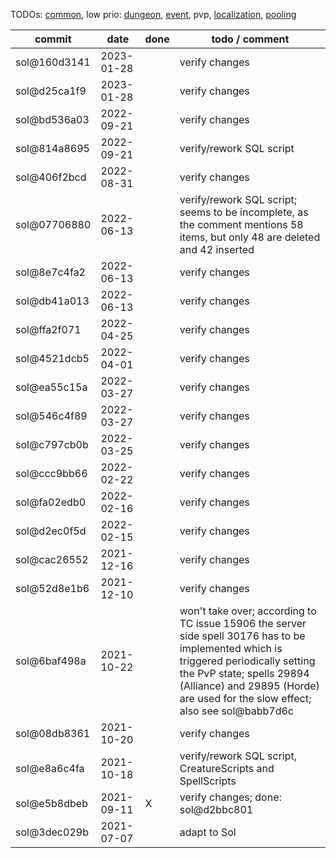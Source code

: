TODOs: [common](TODO.md), low prio: [dungeon](TODO_dungeon.md), [event](TODO_event.md), pvp, [localization](TODO_localization.md), [pooling](TODO_pooling.md)

| commit       | date       | done | todo / comment |
|--------------|------------|------|----------------|
| sol@160d3141 | 2023-01-28 |      | verify changes |
| sol@d25ca1f9 | 2023-01-28 |      | verify changes |
| sol@bd536a03 | 2022-09-21 |      | verify changes |
| sol@814a8695 | 2022-09-21 |      | verify/rework SQL script |
| sol@406f2bcd | 2022-08-31 |      | verify changes |
| sol@07706880 | 2022-06-13 |      | verify/rework SQL script; seems to be incomplete, as the comment mentions 58 items, but only 48 are deleted and 42 inserted |
| sol@8e7c4fa2 | 2022-06-13 |      | verify changes |
| sol@db41a013 | 2022-06-13 |      | verify changes |
| sol@ffa2f071 | 2022-04-25 |      | verify changes |
| sol@4521dcb5 | 2022-04-01 |      | verify changes |
| sol@ea55c15a | 2022-03-27 |      | verify changes |
| sol@546c4f89 | 2022-03-27 |      | verify changes |
| sol@c797cb0b | 2022-03-25 |      | verify changes |
| sol@ccc9bb66 | 2022-02-22 |      | verify changes |
| sol@fa02edb0 | 2022-02-16 |      | verify changes |
| sol@d2ec0f5d | 2022-02-15 |      | verify changes |
| sol@cac26552 | 2021-12-16 |      | verify changes |
| sol@52d8e1b6 | 2021-12-10 |      | verify changes |
| sol@6baf498a | 2021-10-22 |      | won't take over; according to TC issue 15906 the server side spell 30176 has to be implemented which is triggered periodically setting the PvP state; spells 29894 (Alliance) and 29895 (Horde) are used for the slow effect; also see sol@babb7d6c |
| sol@08db8361 | 2021-10-20 |      | verify changes |
| sol@e8a6c4fa | 2021-10-18 |      | verify/rework SQL script, CreatureScripts and SpellScripts |
| sol@e5b8dbeb | 2021-09-11 | X    | verify changes; done: sol@d2bbc801 |
| sol@3dec029b | 2021-07-07 |      | adapt to Sol |
